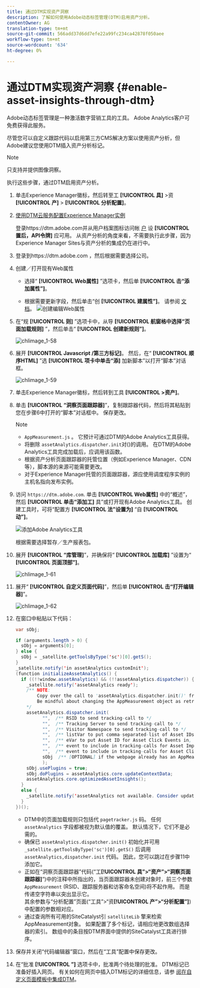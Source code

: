 ```yaml
---
title: 通过DTM实现资产洞察
description: 了解如何使用Adobe动态标签管理(DTM)启用资产分析。
contentOwner: AG
translation-type: tm+mt
source-git-commit: 566add37d6dd7efe22a99fc234ca42878f050aee
workflow-type: tm+mt
source-wordcount: '634'
ht-degree: 0%

---
```



# 通过DTM实现资产洞察 {#enable-asset-insights-through-dtm}

Adobe动态标签管理是一种激活数字营销工具的工具。 Adobe Analytics客户可免费获得此服务。

尽管您可以自定义跟踪代码以启用第三方CMS解决方案以使用资产分析，但Adobe建议您使用DTM插入资产分析标记。

>[!NOTE]
>
>只支持并提供图像洞察。

执行这些步骤，通过DTM启用资产分析。

1. 单击Experience Manager徽标，然后转至工 **[!UICONTROL 具]** >资 **[!UICONTROL 产]** > **[!UICONTROL 分析配置]**。
1. [使用DTM云服务配置Experience Manager实例](/help/sites-administering/dtm.md)

   登录https://dtm.adobe.com并从用户档案图标访问帐 [户](https://dtm.adobe.com/) 设 **[!UICONTROL 置后，API令牌]** 应可用。 从资产分析的角度来看，不需要执行此步骤，因为Experience Manager Sites与资产分析的集成仍在进行中。

1. 登录到https://dtm.adobe.com [](https://dtm.adobe.com/)，然后根据需要选择公司。
1. 创建／打开现有Web属性

   * 选择“ **[!UICONTROL Web属性]** ”选项卡，然后单 **[!UICONTROL 击“添加属性”]**。

   * 根据需要更新字段，然后单击“创 **[!UICONTROL 建属性”]**。 请参阅 [文档](https://helpx.adobe.com/experience-manager/using/dtm.html)。
   ![创建编辑Web属性](assets/Create-edit-web-property.png)

1. 在“规 **[!UICONTROL 则]** ”选项卡中，从导 **[!UICONTROL 航窗格中选择“页面加载规则]** ”，然后单击“ **[!UICONTROL 创建新规则”]**。

   ![chlimage_1-58](assets/chlimage_1-194.png)

1. 展开 **[!UICONTROL Javascript /第三方标记]**。 然后，在“ **[!UICONTROL 顺序HTML]** ”选 **[!UICONTROL 项卡中单击“添]** 加新脚本”以打开“脚本”对话框。

   ![chlimage_1-59](assets/chlimage_1-195.png)

1. 单击Experience Manager徽标，然后转到工具 **[!UICONTROL >资产]**。
1. 单击 **[!UICONTROL “洞察页面跟踪器]**”，复制跟踪器代码，然后将其粘贴到您在步骤6中打开的“脚本”对话框中。 保存更改。

   >[!NOTE]
   >
   > * `AppMeasurement.js` 。 它预计可通过DTM的Adobe Analytics工具获得。
   > * 将删除 `assetAnalytics.dispatcher.init`对()的调用。 在DTM的Adobe Analytics工具完成加载后，应调用该函数。
   > * 根据资产分析页面跟踪器的托管位置（例如Experience Manager、CDN等），脚本源的来源可能需要更改。
   > * 对于Experience Manager托管的页面跟踪器，源应使用调度程序实例的主机名指向发布实例。


1. 访问 `https://dtm.adobe.com`. 单击 **[!UICONTROL Web属性]** 中的“概述”，然后 **[!UICONTROL 单击“添加工]** 具”或打开现有Adobe Analytics工具。 创建工具时，可将“配置方 **[!UICONTROL 法”设置为]** “自 **[!UICONTROL 动”]**。

   ![添加Adobe Analytics工具](assets/Add-Adobe-Analytics-Tool.png)

   根据需要选择暂存／生产报表包。

1. 展开 **[!UICONTROL “库管理]**”，并确保将“ **[!UICONTROL 加载库]** ”设置为“ **[!UICONTROL 页面顶部”]**。

   ![chlimage_1-61](assets/chlimage_1-197.png)

1. 展开“ **[!UICONTROL 自定义页面代码]**”，然后单 **[!UICONTROL 击“打开编辑器]**”。

   ![chlimage_1-62](assets/chlimage_1-198.png)

1. 在窗口中粘贴以下代码：

   ```Java
   var sObj;
   
   if (arguments.length > 0) {
     sObj = arguments[0];
   } else {
     sObj = _satellite.getToolsByType('sc')[0].getS();
   }
   _satellite.notify('in assetAnalytics customInit');
   (function initializeAssetAnalytics() {
     if ((!!window.assetAnalytics) && (!!assetAnalytics.dispatcher)) {
       _satellite.notify('assetAnalytics ready');
       /** NOTE:
           Copy over the call to 'assetAnalytics.dispatcher.init()' from Assets Pagetracker
           Be mindful about changing the AppMeasurement object as retrieved above.
       */
       assetAnalytics.dispatcher.init(
             "",  /** RSID to send tracking-call to */
             "",  /** Tracking Server to send tracking-call to */
             "",  /** Visitor Namespace to send tracking-call to */
             "",  /** listVar to put comma-separated-list of Asset IDs for Asset Impression Events in tracking-call, e.g. 'listVar1' */
             "",  /** eVar to put Asset ID for Asset Click Events in, e.g. 'eVar3' */
             "",  /** event to include in tracking-calls for Asset Impression Events, e.g. 'event8' */
             "",  /** event to include in tracking-calls for Asset Click Events, e.g. 'event7' */
             sObj  /** [OPTIONAL] if the webpage already has an AppMeasurement object, please include the object here. If unspecified, Pagetracker Core shall create its own AppMeasurement object */
             );
       sObj.usePlugins = true;
       sObj.doPlugins = assetAnalytics.core.updateContextData;
       assetAnalytics.core.optimizedAssetInsights();
     }
     else {
       _satellite.notify('assetAnalytics not available. Consider updating the Custom Page Code', 4);
     }
   })();
   ```

   * DTM中的页面加载规则只包括代 `pagetracker.js` 码。 任何 `assetAnalytics` 字段都被视为默认值的覆盖。 默认情况下，它们不是必需的。
   * 确保已 `assetAnalytics.dispatcher.init()` 初始化并可用 `_satellite.getToolsByType('sc')[0].getS()` 后调用 `assetAnalytics,dispatcher.init` 代码。 因此，您可以跳过在步骤11中添加它。
   * 正如在“洞察页面跟踪器”代码(“工&#x200B;**[!UICONTROL 具”>“资产”>“洞察页面跟踪器]**”)中的注释中所指出的，当页面跟踪器未创建对象时，前三个参数 `AppMeasurement` (RSID、跟踪服务器和访客命名空间)将不起作用。 而是传递空字符串以突出显示它。\
      其余参数与“分析配置”页面(“工具”>“资&#x200B;**[!UICONTROL 产”>“分析配置”]**)中配置的参数相对应。
   * 通过查询所有可用的SiteCatalyst引 `satelliteLib` 擎来检索AppMeasurement对象。 如果配置了多个标记，请相应地更改数组选择器的索引。 数组中的条目按DTM界面中提供的SiteCatalyst工具进行排序。

1. 保存并关闭“代码编辑器”窗口，然后在“工具”配置中保存更改。
1. 在“批准 **[!UICONTROL ”]** 选项卡中，批准两个待处理的批准。 DTM标记已准备好插入网页。 有关如何在网页中插入DTM标记的详细信息，请参 [阅在自定义页面模板中集成DTM](https://blogs.adobe.com/experiencedelivers/experience-management/integrating-dtm-custom-aem6-page-template/)。
